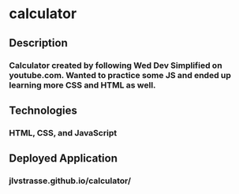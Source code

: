 # calculator

## Description

### Calculator created by following Wed Dev Simplified on youtube.com. Wanted to practice some JS and ended up learning more CSS and HTML as well.

## Technologies

### HTML, CSS, and JavaScript

## Deployed Application

### jlvstrasse.github.io/calculator/
